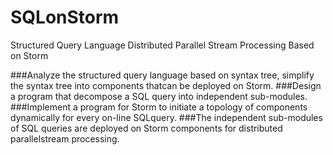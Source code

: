 # SQLonStorm
Structured Query Language Distributed Parallel Stream Processing Based on Storm

###Analyze the structured query language based on syntax tree, simplify the syntax tree into components thatcan be deployed on Storm.
###Design a program that decompose a SQL query into independent sub-modules.
###Implement a program for Storm to initiate a topology of components dynamically for every on-line SQLquery.
###The independent sub-modules of SQL queries are deployed on Storm components for distributed parallelstream processing.
